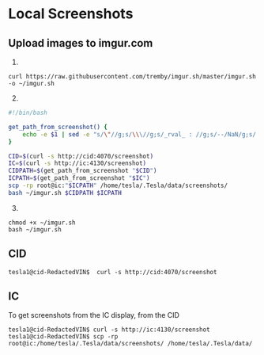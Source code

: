 
# Local Screenshots

## Upload images to imgur.com

1.

```console
curl https://raw.githubusercontent.com/tremby/imgur.sh/master/imgur.sh -o ~/imgur.sh
```

2. 

```bash
#!/bin/bash

get_path_from_screenshot() {
	echo -e $1 | sed -e "s/\"//g;s/\\\//g;s/_rval_ : //g;s/--/NaN/g;s/ //1" | sed -e 's/[{}]//g'
}

CID=$(curl -s http://cid:4070/screenshot)
IC=$(curl -s http://ic:4130/screenshot)
CIDPATH=$(get_path_from_screenshot "$CID")
ICPATH=$(get_path_from_screenshot "$IC")
scp -rp root@ic:"$ICPATH" /home/tesla/.Tesla/data/screenshots/
bash ~/imgur.sh $CIDPATH $ICPATH
```

3. 

```console
chmod +x ~/imgur.sh
bash ~/imgur.sh
```

## CID

```console
tesla1@cid-RedactedVIN$  curl -s http://cid:4070/screenshot
```

## IC

To get screenshots from the IC display, from the CID

```console
tesla1@cid-RedactedVIN$ curl -s http://ic:4130/screenshot
tesla1@cid-RedactedVIN$ scp -rp root@ic:/home/tesla/.Tesla/data/screenshots/ /home/tesla/.Tesla/data/
```
